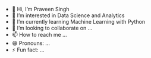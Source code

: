 - 👋 Hi, I’m Praveen Singh
- 👀 I’m interested in Data Science and Analytics
- 🌱 I’m currently learning Machine Learning with Python
- 💞️ I’m looking to collaborate on ...
- 📫 How to reach me ...
- 😄 Pronouns: ...
- ⚡ Fun fact: ...

<!---
jasyaripraveen/jasyaripraveen is a ✨ special ✨ repository because its `README.md` (this file) appears on your GitHub profile.
You can click the Preview link to take a look at your changes.
--->
